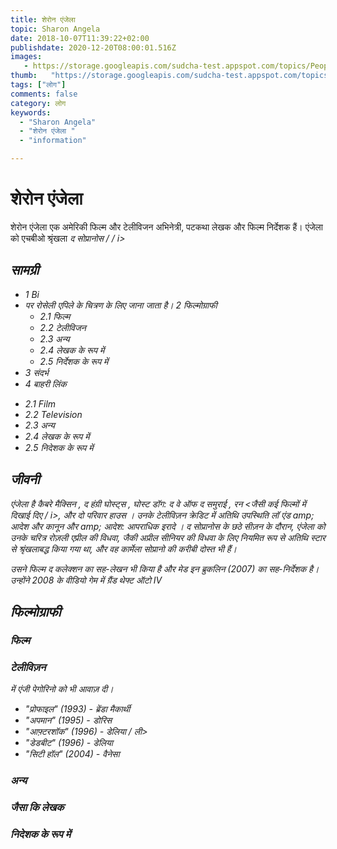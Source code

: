 ```yaml
---
title: शेरोन एंजेला 
topic: Sharon Angela
date: 2018-10-07T11:39:22+02:00
publishdate: 2020-12-20T08:00:01.516Z
images: 
   - https://storage.googleapis.com/sudcha-test.appspot.com/topics/People/sharon_angela/1.jpeg
thumb:   "https://storage.googleapis.com/sudcha-test.appspot.com/topics/People/sharon_angela/thumb.jpeg"
tags: ["लोग"]
comments: false
category: लोग
keywords: 
  - "Sharon Angela"
  - "शेरोन एंजेला "
  - "information"

---
```

<h1> शेरोन एंजेला </h1> <p> शेरोन एंजेला एक अमेरिकी फिल्म और टेलीविजन अभिनेत्री, पटकथा लेखक और फिल्म निर्देशक हैं। एंजेला को एचबीओ श्रृंखला <i> द सोप्रानोस / / i> </p> <h2> सामग्री </h2> <ul> <li> 1 Bi </li> <li> पर रोसेली एपिले के चित्रण के लिए जाना जाता है। 2 फिल्मोग्राफी <ul> <li> 2.1 फिल्म </li> <li> 2.2 टेलीविजन </li> <li> 2.3 अन्य </li> <li> 2.4 लेखक के रूप में </li> <li> 2.5 निर्देशक के रूप में </li> </ul> </li> <li> 3 संदर्भ </li> <li> 4 बाहरी लिंक </li> </ul> <ul> <li> 2.1 Film </li> <li> 2.2 Television </li> <li> 2.3 अन्य </li> <li> 2.4 लेखक के रूप में </li> <li> 2.5 निदेशक के रूप में </li> </ul> <h2> जीवनी </h2> <p> एंजेला है <i> कैबरे मैक्सिन </i>, <i> द हंग्री घोस्ट्स </i>, <i> घोस्ट डॉग: द वे ऑफ द समुराई </i>, <i> रन <जैसी कई फिल्मों में दिखाई दिए / i>, और <i> दो परिवार हाउस </i>। उनके टेलीविज़न क्रेडिट में अतिथि उपस्थिति <i> लॉ एंड amp; आदेश </i> और <i> कानून और amp; आदेश: आपराधिक इरादे </i>। <I> द सोप्रानोस </i> के छठे सीज़न के दौरान, एंजेला को उनके चरित्र रोज़ली एप्रील की विधवा, जैकी अप्रील सीनियर की विधवा के लिए नियमित रूप से अतिथि स्टार से श्रृंखलाबद्ध किया गया था, और वह कार्मेला सोप्रानो की करीबी दोस्त भी हैं। <// p> <p> उसने फिल्म <i> द कलेक्शन </i> का सह-लेखन भी किया है और <i> मेड इन ब्रुकलिन (2007) </i> का सह-निर्देशक है। उन्होंने 2008 के वीडियो गेम में <i> ग्रैंड थेफ्ट ऑटो IV </i> </p> <h2> फिल्मोग्राफी </h2> <h3> फिल्म </h3> <h3> टेलीविज़न </h3> में एंजी पेगोरिनो को भी आवाज़ दी। <ul> <li> "प्रोफाइल" (1993) - ब्रेंडा मैकार्थी </li> <li> "अपमान" (1995) - डोरिस </li> <li> "आफ़्टरशॉक" (1996) - डेलिया / ली> <li> "डेडबीट" (1996) - डेलिया </li> <li> "सिटी हॉल" (2004) - वैनेसा </li> </ul> <h3> अन्य </h3> <h3> जैसा कि लेखक </h3 > <h3> निदेशक के रूप में </h3> 